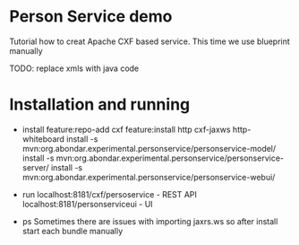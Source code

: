 # Person Service demo

Tutorial how to creat Apache CXF based service.
This time we use blueprint manually

TODO: replace xmls with java code 

# Installation and running

- install
feature:repo-add cxf
feature:install http cxf-jaxws http-whiteboard
install -s mvn:org.abondar.experimental.personservice/personservice-model/
install -s mvn:org.abondar.experimental.personservice/personservice-server/
install -s mvn:org.abondar.experimental.personservice/personservice-webui/

- run
localhost:8181/cxf/persoservice - REST API
localhost:8181/personserviceui - UI

- ps
Sometimes there are issues with importing jaxrs.ws so after install start each bundle manually
